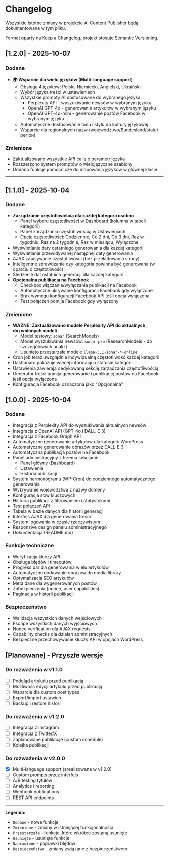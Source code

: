 # Changelog

Wszystkie istotne zmiany w projekcie AI Content Publisher będą dokumentowane w tym pliku.

Format oparty na [Keep a Changelog](https://keepachangelog.com/pl/1.0.0/),
projekt stosuje [Semantic Versioning](https://semver.org/lang/pl/).

## [1.2.0] - 2025-10-07

### Dodane
- **🌍 Wsparcie dla wielu języków (Multi-language support)**
  - Obsługa 4 języków: Polski, Niemiecki, Angielski, Ukraiński
  - Wybór języka treści w ustawieniach
  - Wszystkie prompty AI dostosowane do wybranego języka:
    - Perplexity API - wyszukiwanie newsów w wybranym języku
    - OpenAI GPT-4o - generowanie artykułów w wybranym języku
    - OpenAI GPT-4o-mini - generowanie postów Facebook w wybranym języku
  - Automatyczne dostosowanie tonu i stylu do kultury językowej
  - Wsparcie dla regionalnych nazw (województwo/Bundesland/state/регіон)
  
### Zmienione
- Zaktualizowano wszystkie API calls o parametr języka
- Rozszerzono system promptów o wielojęzyczne szablony
- Dodano funkcje pomocnicze do mapowania języków w głównej klasie

---

## [1.1.0] - 2025-10-04

### Dodane
- **Zarządzanie częstotliwością dla każdej kategorii osobno**
  - Panel wyboru częstotliwości w Dashboard (kolumna w tabeli kategorii)
  - Panel zarządzania częstotliwością w Ustawieniach
  - Opcje częstotliwości: Codziennie, Co 2 dni, Co 3 dni, Raz w tygodniu, Raz na 2 tygodnie, Raz w miesiącu, Wyłączone
- Wyświetlanie daty ostatniego generowania dla każdej kategorii
- Wyświetlanie przewidywanej następnej daty generowania
- AJAX zapisywanie częstotliwości (bez przeładowania strony)
- Inteligentne sprawdzanie czy kategoria powinna być generowana (w oparciu o częstotliwość)
- Śledzenie dat ostatnich generacji dla każdej kategorii
- **Opcjonalna publikacja na Facebook**
  - Checkbox włączania/wyłączania publikacji na Facebook
  - Automatyczne ukrywanie konfiguracji Facebook gdy wyłączone
  - Brak wymogu konfiguracji Facebook API jeśli opcja wyłączona
  - Test połączeń pomija Facebook gdy wyłączony

### Zmienione
- **WAŻNE: Zaktualizowano modele Perplexity API do aktualnych, dozwolonych modeli**
  - Model testowy: `sonar` (SearchModels)
  - Model wyszukiwania newsów: `sonar-pro` (ResearchModels - do szczegółowych analiz)
  - Usunięto przestarzałe modele `llama-3.1-sonar-*-online`
- Cron job teraz uwzględnia indywidualną częstotliwość każdej kategorii
- Dashboard pokazuje więcej informacji o statusie kategorii
- Ustawienia zawierają dedykowaną sekcję zarządzania częstotliwością
- Generator treści pomija generowanie i publikację postów na Facebook jeśli opcja wyłączona
- Konfiguracja Facebook oznaczona jako "Opcjonalna"

## [1.0.0] - 2025-10-04

### Dodane
- Integracja z Perplexity API do wyszukiwania aktualnych newsów
- Integracja z OpenAI API (GPT-4o i DALL-E 3)
- Integracja z Facebook Graph API
- Automatyczne generowanie artykułów dla kategorii WordPress
- Automatyczne generowanie obrazów przez DALL-E 3
- Automatyczna publikacja postów na Facebook
- Panel administracyjny z trzema sekcjami:
  - Panel główny (Dashboard)
  - Ustawienia
  - Historia publikacji
- System harmonogramu (WP-Cron) do codziennego automatycznego generowania
- Wykrywanie województwa z nazwy domeny
- Konfiguracja słów kluczowych
- Historia publikacji z filtrowaniem i statystykami
- Test połączeń API
- Tabela w bazie danych dla historii generacji
- Interfejs AJAX dla generowania treści
- System logowania w czasie rzeczywistym
- Responsive design panelu administracyjnego
- Dokumentacja (README.md)

### Funkcje techniczne
- Weryfikacja kluczy API
- Obsługa błędów i timeoutów
- Progress bar dla generowania wielu artykułów
- Automatyczne dodawanie obrazów do media library
- Optymalizacja SEO artykułów
- Meta dane dla wygenerowanych postów
- Zabezpieczenia (nonce, user capabilities)
- Paginacja w historii publikacji

### Bezpieczeństwo
- Walidacja wszystkich danych wejściowych
- Escape wszystkich danych wyjściowych
- Nonce verification dla AJAX requests
- Capability checks dla działań administracyjnych
- Bezpieczne przechowywanie kluczy API w opcjach WordPress

## [Planowane] - Przyszłe wersje

### Do rozważenia w v1.1.0
- [ ] Podgląd artykułu przed publikacją
- [ ] Możliwość edycji artykułu przed publikacją
- [ ] Wsparcie dla custom post types
- [ ] Export/import ustawień
- [ ] Backup i restore historii

### Do rozważenia w v1.2.0
- [ ] Integracja z Instagram
- [ ] Integracja z Twitter/X
- [ ] Zaplanowane publikacje (custom schedule)
- [ ] Kolejka publikacji

### Do rozważenia w v2.0.0
- [x] Multi-language support (zrealizowane w v1.2.0)
- [ ] Custom prompts przez interfejs
- [ ] A/B testing tytułów
- [ ] Analytics i reporting
- [ ] Webhook notifications
- [ ] REST API endpoints

---

**Legenda:**
- `Dodane` - nowe funkcje
- `Zmienione` - zmiany w istniejącej funkcjonalności
- `Przestarzałe` - funkcje, które wkrótce zostaną usunięte
- `Usunięte` - usunięte funkcje
- `Naprawione` - poprawki błędów
- `Bezpieczeństwo` - zmiany związane z bezpieczeństwem
